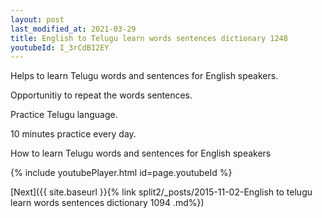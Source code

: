 ```yaml
---
layout: post
last_modified_at: 2021-03-29
title: English to Telugu learn words sentences dictionary 1248 
youtubeId: I_3rCdBI2EY
---
```

 
 
Helps to learn Telugu words and sentences for English speakers.

Opportunitiy to repeat the words sentences. 

Practice Telugu language. 
 
10 minutes practice every day. 
 
How to learn Telugu words and sentences for English speakers 
 
{% include youtubePlayer.html id=page.youtubeId %}
 
 
[Next]({{ site.baseurl }}{% link  split2/_posts/2015-11-02-English to telugu learn words sentences dictionary 1094 .md%})
 
